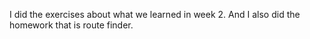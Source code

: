 I did the exercises about what we learned in week 2. And I also did the homework that is route finder.